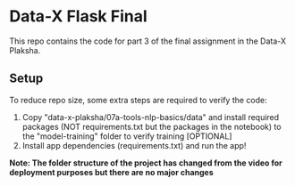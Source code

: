 # Data-X Flask Final

This repo contains the code for part 3 of the final assignment in the Data-X Plaksha.

## Setup

To reduce repo size, some extra steps are required to verify the code:

1. Copy "data-x-plaksha/07a-tools-nlp-basics/data" and install required packages (NOT requirements.txt but the packages in the notebook) to the "model-training" folder to verify training [OPTIONAL]
2. Install app dependencies (requirements.txt) and run the app!

**Note: The folder structure of the project has changed from the video for deployment purposes but there are no major changes**
